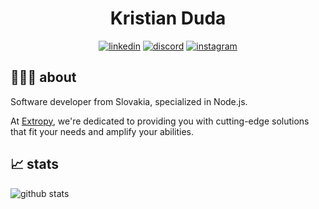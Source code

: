 <div align="center">

# Kristian Duda

[![linkedin](https://img.shields.io/badge/linkedin-0A66C2?&style=for-the-badge&logo=linkedin&logoColor=white)](https://www.linkedin.com/in/kristianduda)
[![discord](https://img.shields.io/badge/Discord-5865F2?style=for-the-badge&logo=discord&logoColor=white)](https://discord.com/users/796422354322325564)
[![instagram](https://img.shields.io/badge/Instagram-E4405F?style=for-the-badge&logo=instagram&logoColor=white)](https://www.instagram.com/krstn_duda)
<!-- [![strava](https://img.shields.io/badge/strava-FC4C02?style=for-the-badge&logo=strava&logoColor=white)](https://www.strava.com/athletes/kristianduda) -->

</div>

## 👨🏻‍💻 about
Software developer from Slovakia, specialized in Node.js.

At [Extropy](https://extropy.sk/), we're dedicated to providing you with cutting-edge solutions that fit your needs and amplify your abilities.

## 📈 stats
![github stats](https://github-readme-stats.vercel.app/api?username=kristianduda&theme=react&show_icons=true&count_private=true&include_all_commits=true&hide_rank=true&hide=&line_height=24)
